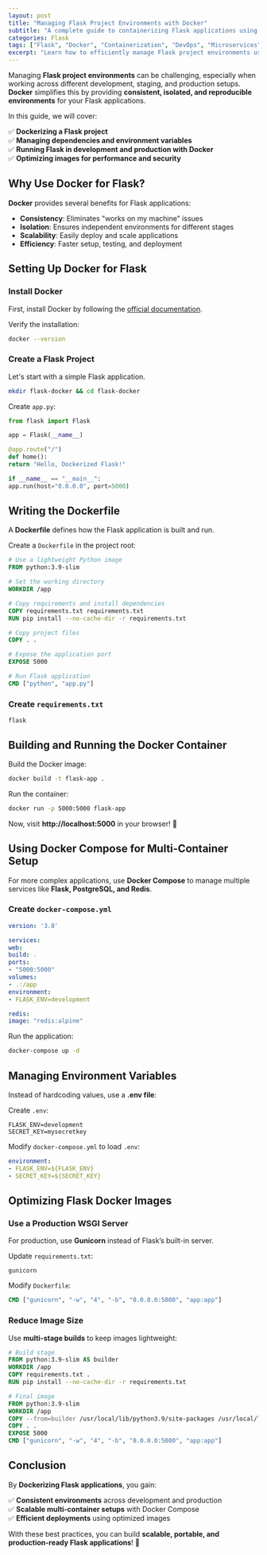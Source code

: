 ```yaml
---
layout: post
title: "Managing Flask Project Environments with Docker"
subtitle: "A complete guide to containerizing Flask applications using Docker for scalable development and deployment"
categories: Flask
tags: ["Flask", "Docker", "Containerization", "DevOps", "Microservices"]
excerpt: "Learn how to efficiently manage Flask project environments using Docker. This guide covers containerization, environment isolation, and best practices for development and production."
---
```

Managing **Flask project environments** can be challenging, especially when working across different development, staging, and production setups. **Docker** simplifies this by providing **consistent, isolated, and reproducible environments** for your Flask applications.

In this guide, we will cover:

✅ **Dockerizing a Flask project**  
✅ **Managing dependencies and environment variables**  
✅ **Running Flask in development and production with Docker**  
✅ **Optimizing images for performance and security**

## Why Use Docker for Flask?

**Docker** provides several benefits for Flask applications:

- **Consistency**: Eliminates "works on my machine" issues
- **Isolation**: Ensures independent environments for different stages
- **Scalability**: Easily deploy and scale applications
- **Efficiency**: Faster setup, testing, and deployment

## Setting Up Docker for Flask

### Install Docker

First, install Docker by following the [official documentation](https://docs.docker.com/get-docker/).

Verify the installation:

```bash
docker --version
```

### Create a Flask Project

Let's start with a simple Flask application.

```bash
mkdir flask-docker && cd flask-docker
```

Create `app.py`:

```python
from flask import Flask

app = Flask(__name__)

@app.route("/")
def home():
return "Hello, Dockerized Flask!"

if __name__ == "__main__":
app.run(host="0.0.0.0", port=5000)
```

## Writing the Dockerfile

A **Dockerfile** defines how the Flask application is built and run.

Create a `Dockerfile` in the project root:

```dockerfile
# Use a lightweight Python image
FROM python:3.9-slim

# Set the working directory
WORKDIR /app

# Copy requirements and install dependencies
COPY requirements.txt requirements.txt
RUN pip install --no-cache-dir -r requirements.txt

# Copy project files
COPY . .

# Expose the application port
EXPOSE 5000

# Run Flask application
CMD ["python", "app.py"]
```

### Create `requirements.txt`

```text
flask
```

## Building and Running the Docker Container

Build the Docker image:

```bash
docker build -t flask-app .
```

Run the container:

```bash
docker run -p 5000:5000 flask-app
```

Now, visit **http://localhost:5000** in your browser! 🎉

## Using Docker Compose for Multi-Container Setup

For more complex applications, use **Docker Compose** to manage multiple services like **Flask, PostgreSQL, and Redis**.

### Create `docker-compose.yml`

```yaml
version: '3.8'

services:
web:
build: .
ports:
- "5000:5000"
volumes:
- .:/app
environment:
- FLASK_ENV=development

redis:
image: "redis:alpine"
```

Run the application:

```bash
docker-compose up -d
```

## Managing Environment Variables

Instead of hardcoding values, use a **.env file**:

Create `.env`:

```text
FLASK_ENV=development
SECRET_KEY=mysecretkey
```

Modify `docker-compose.yml` to load `.env`:

```yaml
environment:
- FLASK_ENV=${FLASK_ENV}
- SECRET_KEY=${SECRET_KEY}
```

## Optimizing Flask Docker Images

### Use a Production WSGI Server

For production, use **Gunicorn** instead of Flask’s built-in server.

Update `requirements.txt`:

```text
gunicorn
```

Modify `Dockerfile`:

```dockerfile
CMD ["gunicorn", "-w", "4", "-b", "0.0.0.0:5000", "app:app"]
```

### Reduce Image Size

Use **multi-stage builds** to keep images lightweight:

```dockerfile
# Build stage
FROM python:3.9-slim AS builder
WORKDIR /app
COPY requirements.txt .
RUN pip install --no-cache-dir -r requirements.txt

# Final image
FROM python:3.9-slim
WORKDIR /app
COPY --from=builder /usr/local/lib/python3.9/site-packages /usr/local/lib/python3.9/site-packages
COPY . .
EXPOSE 5000
CMD ["gunicorn", "-w", "4", "-b", "0.0.0.0:5000", "app:app"]
```

## Conclusion

By **Dockerizing Flask applications**, you gain:

✅ **Consistent environments** across development and production  
✅ **Scalable multi-container setups** with Docker Compose  
✅ **Efficient deployments** using optimized images

With these best practices, you can build **scalable, portable, and production-ready Flask applications**! 🚀  
